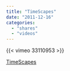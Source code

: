 ```yaml
---
title: "TimeScapes"
date: "2011-12-16"
categories:
  - "shares"
  - "videos"
---
```


{{< vimeo 33110953 >}}

[TimeScapes](http://timescapes.org/)
